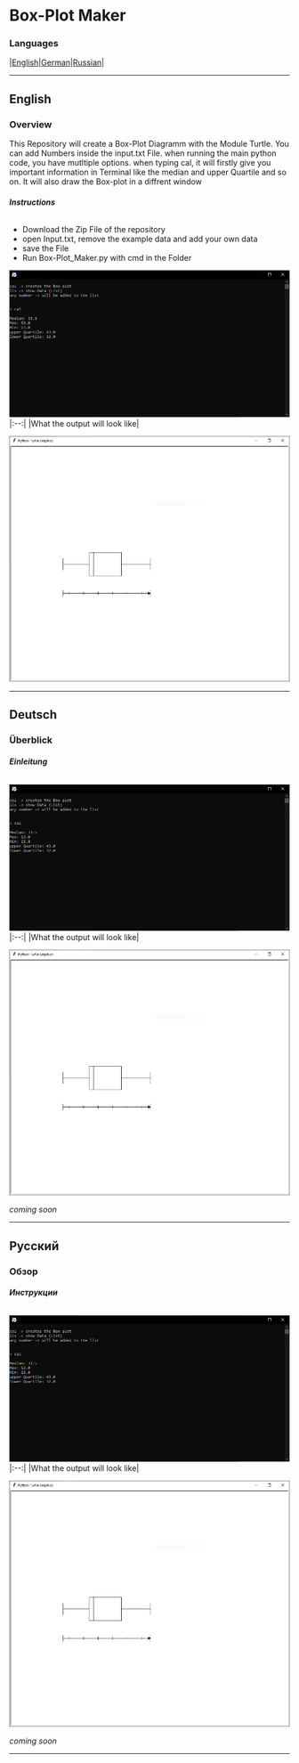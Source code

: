 # Box-Plot Maker

### **Languages**

|[English](#English)|[German](#Deutsch)|[Russian](#Русский)|

---

## **English**

### **Overview**

This Repository will create a Box-Plot Diagramm with the Module Turtle.
You can add Numbers inside the input.txt File.
when running the main python code, you have mutltiple options.
when typing cal, it will firstly give you important information in Terminal like the median
and upper Quartile and so on. It will also draw the Box-plot in a diffrent window

###### **Instructions**

- Download the Zip File of the repository
- open Input.txt, remove the example data and add your own data
- save the File
- Run Box-Plot_Maker.py with cmd in the Folder 

![Terminal](Pictures/terminal.png)
|:--:|
|What the output will look like|

![Diagram](Pictures/window.png)

---

## **Deutsch**

### **Überblick**

###### **Einleitung**

![Terminal](Pictures/terminal.png)
|:--:|
|What the output will look like|

![Diagram](Pictures/window.png)

*coming soon*

---

## **Русский**

### **Обзор**

###### **Инструкции**

![Terminal](Pictures/terminal.png)
|:--:|
|What the output will look like|

![Diagram](Pictures/window.png)

*coming soon*

---
